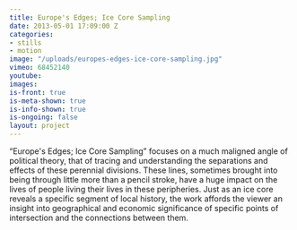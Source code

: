 ```yaml
---
title: Europe's Edges; Ice Core Sampling
date: 2013-05-01 17:09:00 Z
categories:
- stills
- motion
image: "/uploads/europes-edges-ice-core-sampling.jpg"
vimeo: 68452140
youtube:
images: 
is-front: true
is-meta-shown: true
is-info-shown: true
is-ongoing: false
layout: project
---
```


“Europe's Edges; Ice Core Sampling” focuses on a much maligned angle of political theory, that of tracing and understanding the separations and effects of these perennial divisions. These lines, sometimes brought into being through little more than a pencil stroke, have a huge impact on the lives of people living their lives in these peripheries. Just as an ice core reveals a specific segment of local history, the work affords the viewer an insight into geographical and economic significance of specific points of intersection and the connections between them. 